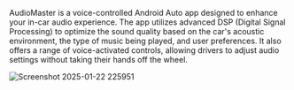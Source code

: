 AudioMaster is a voice-controlled Android Auto app designed to enhance your in-car audio experience. 
The app utilizes advanced DSP (Digital Signal Processing) to optimize the sound quality based on the car's acoustic environment, the type of music being played, and user preferences. 
It also offers a range of voice-activated controls, allowing drivers to adjust audio settings without taking their hands off the wheel.


![Screenshot 2025-01-22 225951](https://github.com/user-attachments/assets/cb75d220-c999-4679-8fb5-509348a17d6a)



